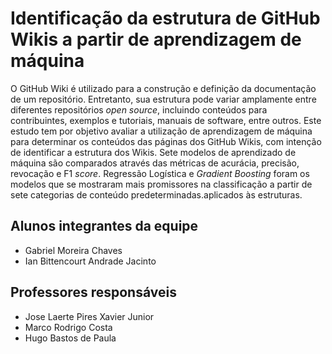# Identificação da estrutura de GitHub Wikis a partir de aprendizagem de máquina

  O GitHub Wiki é utilizado para a construção e definição da documentação de um repositório. Entretanto, sua estrutura pode variar amplamente entre diferentes repositórios _open source_, incluindo conteúdos para contribuintes, exemplos e tutoriais, manuais de software, entre outros. Este estudo tem por objetivo avaliar a utilização de aprendizagem de máquina para determinar os conteúdos das páginas dos GitHub Wikis, com intenção de identificar a estrutura dos Wikis. Sete modelos de aprendizado de máquina são comparados através das métricas de acurácia, precisão, revocação e F1 _score_. Regressão Logística e _Gradient Boosting_ foram os modelos que se mostraram mais promissores na classificação a partir de sete categorias de conteúdo predeterminadas.aplicados às estruturas.

## Alunos integrantes da equipe

- Gabriel Moreira Chaves
- Ian Bittencourt Andrade Jacinto

## Professores responsáveis

- Jose Laerte Pires Xavier Junior
- Marco Rodrigo Costa
- Hugo Bastos de Paula

<!-- ## Instruções de Replicação/Reprodução

Apresentar instruções de como o trabalho pode ser replicado/reproduzido. -->

